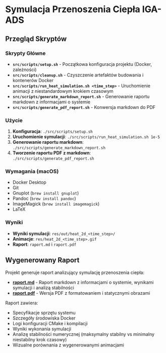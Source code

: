 # Symulacja Przenoszenia Ciepła IGA-ADS

## Przegląd Skryptów

### Skrypty Główne

- **`src/scripts/setup.sh`** - Początkowa konfiguracja projektu (Docker, zależności)
- **`src/scripts/cleanup.sh`** - Czyszczenie artefaktów budowania i kontenerów Docker
- **`src/scripts/run_heat_simulation.sh <time_step>`** - Uruchomienie animacji z niestandardowym krokiem czasowym
- **`src/scripts/generate_markdown_report.sh`** - Generowanie raportu markdown z informacjami o systemie
- **`src/scripts/generate_pdf_report.sh`** - Konwersja markdown do PDF

### Użycie

1. **Konfiguracja**: `./src/scripts/setup.sh`
2. **Uruchomienie symulacji**: `./src/scripts/run_heat_simulation.sh 1e-5`
3. **Generowanie raportu markdown**: `./src/scripts/generate_markdown_report.sh`
4. **Tworzenie raportu PDF z markdown**: `./src/scripts/generate_pdf_report.sh`

### Wymagania (macOS)

- Docker Desktop
- Git
- Gnuplot (`brew install gnuplot`)
- Pandoc (`brew install pandoc`)
- ImageMagick (`brew install imagemagick`)
- LaTeX

### Wyniki

- **Wyniki symulacji**: `res/out/heat_2d_<time_step>/`
- **Animacje**: `res/heat_2d_<time_step>.gif`
- **Raport**: `raport.md` i `raport.pdf`

## Wygenerowany Raport

Projekt generuje raport analizujący symulację przenoszenia ciepła:

- **[raport.md](raport.md)** - Raport markdown z informacjami o systemie, wynikami symulacji i analizą stabilności
- **[raport.pdf](raport.pdf)** - Wersja PDF z formatowaniem i statycznymi obrazami

Raport zawiera:

- Specyfikacje sprzętu systemu
- Szczegóły środowiska Docker
- Logi konfiguracji CMake i kompilacji
- Wyniki wykonania symulacji
- Analizę stabilności numerycznej (maksymalny stabilny vs minimalny niestabilny krok czasowy)
- Wizualne porównania z wygenerowanymi animacjami
